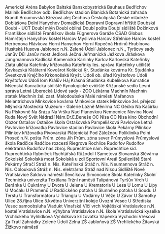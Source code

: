 Americká
Aréna
Babylon
Baltská
Banskobystrická
Bauhaus
Bedřichov Maliník
Bedřichov odb.
Bedřichov stadion
Blanická
Botanická zahrada
Brandl
Broumovská
Březová alej
Čechova
Českolipská
České mládeže
Dobiášova
Dolní Hanychov
Domažlická
Dopravní
Dopravní hřiště
Doubská
Doubí - UCT
Doubí mlýn
Doubí obilná
Doubí pošta
Doubí sídliště
Dožínková
Františkov sídliště
Františkov škola
Fügnerova
Garáže ČSAD
Globus
Hamrštejn
Hanychov kostel
Harcov Myslivna
Harcov Střelnice
Harcov kostel
Herbenova
Hlávkova
Horní Hanychov
Horní Kopečná
Hrdinů
Hrubínova
Husitská
Husova
Jablonec n.N. Zelené Údolí
Jablonec n.N., Tyršovy sady
Janův Důl
Janův most
Jedlová
Ječná
Jeřmanická
Ježkova
Jiráskova
Jungmannova
Kadlická
Kamenická
Karlinky
Karlov
Karlovská
Kateřinky Zlatá ulička
Kateřinky křižovatka
Kateřinky les. správa
Kateřinky učiliště
Kavkazská
Klášterní
Kovošrot
Košická
Kr. Studánka kovárna
Kr. Studánka Švestková
Krejčího
Krkonošská
Kryšt. Údolí ob. úřad
Kryštofovo Údolí
Kryštofovo Údolí lom
Králův Háj
Krásná Studánka
Kubelíkova
Kunratice Mšenská
Kunratická sídliště
Kynologické cvičiště
Křižanské sedlo
Lesní správa
Letná
Liberecká
Lidové sady - ZOO
Lékárna
Machnín
Machnín statek
Machnín žel. zast.
Malodoubská
Malé náměstí
Mařanova
Melantrichova
Minkovice kovárna
Minkovice statek
Minkovice žel. přejezd
Mlýnská
Mostecká
Muzeum - Galerie Lázně
Měnírna
NC Géčko
Na Kačírku
Na Pískovně
Na Srázu
Na Vršku
Nad Pianovkou
Nemocnice
Novina
Nová Ruda
Nový Svět
Nádraží
Nám.Dr.E.Beneše
OC Nisa
OC Nisa kino
Obchodní
Obzor
Ostašov
Ostašov škola
Ostašovská
Pampelišková
Pavlovice Letná
Pavlovice křižovatka
Pavlovice stadion
Pavlovice škola
Pekárny
Pilínkov
Pilínkov křižovatka
Pivovarská
Plátenická
Pod Záložnou
Poliklinika
Polní
Proseč n.N. pošta
Prům. zóna Jih
Prům. zóna sever
Průmyslová
Průmyslová škola
Radčice
Radčice rozcestí
Riegrova
Rochlice
Rudolfov
Rudolfov elektrárna
Rudolfov has.zbroj.
Ruprechtice nám.
Ruprechtice síd.
Ruprechtická
Rybníček
Rychtářská
Růžodol I
Sametová
Slovanská
Slévárna
Sokolská
Sokolská most
Sokolská u zdi
Sportovní Areál
Spáleniště
Staré Pekárny
Stračí
Stráž n. Nis. Kateřinská
Stráž n. Nis. Neumannova
Stráž n. Nis. Oblouková
Stráž n. Nis. elektrárna
Stráž nad Nisou
Sídliště Nové Vratislavice
Šaldovo náměstí
Ševčíkova
Šimonovice
Škola Kateřinky
Školní
Technická univerzita
Textilana
Tržní náměstí
Tulipánová
Tyršův Vrch
U Beránka
U Cukrárny
U Dvora
U Jelena
U Krematoria
U Lesa
U Lomu
U Lípy
U Močálu
U Pramenů
U Radčického potoka
U Slunného potoka
U Soudu
U Terstu
U Transformátoru
U Trianglu
U Vodárny
U Věže
U Závor
U Šamotky
Ulice 28.října
Ulice 5.května
Univerzitní koleje
Úvozní
Vesec U Střediska
Vesec samoobsluha
Viadukt
Vinařská
Vlčí vrch
Vojtěšská
Vratislavice n.N. kostel
Vratislavice n.N. výhybna
Vratislavice n.N. škola
Vratislavická kyselka
Vrchlického
Vyhlídková
Vyhlídková křižovatka
Vápenka
Východní
Vřesová
Za Tratí
Zahrádky
Zelené Údolí
Zelná
ZŠ Jabloňová
ZŠ Vrchlického
Žitavská
Žižkovo náměstí
